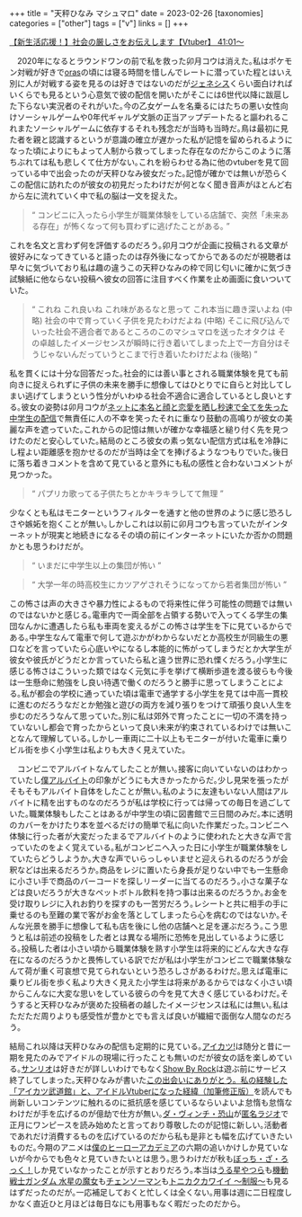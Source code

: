 +++
title = "天秤ひなみ マシュマロ"
date = 2023-02-26
[taxonomies]
categories = ["other"]
tags = ["v"]
links = []
+++

[【新生活応援！】社会の厳しさをお伝えします【Vtuber】 41:01～](https://www.youtube.com/live/h7KwvC8hBfM?feature=share&t=2461)

　2020年になるとラウンドワンの前で私を救った卯月コウは消えた｡私はポケモン対戦が好きで[oras](https://www.pokemon.co.jp/ex/oras/)の頃には寝る時間を惜しんでレートに潜っていた程とはいえ別に人が対戦する姿を見るのは好きではないのだが[ジェネシス](https://www.nicovideo.jp/user/14995927)くらい面白ければいくらでも見るという心意気で彼の配信を開いたがそこには6世代以降に跋扈した下らない実況者のそれがいた｡今の乙女ゲームを名乗るにはたちの悪い女性向けソーシャルゲームや0年代ギャルゲ文脈の正当アップデートたると謳われるこれまたソーシャルゲームに依存するそれも残念だが当時も当時だ｡鳥は最初に見た者を親と認識するというが意識の確立が遅かった私が記憶を留められるようになった頃によりにもよって人制から救ってしまった存在なのだからこのように落ちぶれては私も悲しくて仕方がない｡これを紛らわせる為に他のvtuberを見て回っている中で出会ったのが天秤ひなみ彼女だった｡記憶が確かでは無いが恐らくこの配信に訪れたのが彼女の初見だったわけだが何となく聞き音声がほとんど右から左に流れていく中で私の脳は一文を捉えた｡

> “ コンビニに入ったら小学生が職業体験をしている店舗で、突然「未来ある存在」が怖くなって何も買わずに逃げたことがある｡ ”

これを名文と言わず何を評価するのだろう｡卯月コウが企画に投稿される文章が彼好みになってきていると語ったのは存外後になってからであるのだが視聴者は早々に気づいており私は趣の違うこの天秤ひなみの枠で同じ匂いに確かに気づき試験紙に他ならない投稿へ彼女の回答に注目すべく作業を止め画面に食いついていた｡

> “ これね これ良いね これ味があるなと思って これ本当に趣き深いよね (中略) 社会の中で育っていく子供を見たわけだよね (中略) そこに飛び込んでいった社会不適合者であるところのこのマシュマロを送ったオタクは その卓越したイメージセンスが瞬時に行き着いてしまった上で一方自分はそうじゃないんだっていうとこまで行き着いたわけだよね (後略) ”

私を貫くには十分な回答だった｡社会的には善い事とされる職業体験を見ても前向きに捉えられずに子供の未来を勝手に想像してはひとりでに自らと対比してしまい逃げてしまうという性分がいわゆる社会不適合に適合しているとし良いとする｡彼女の姿勢は卯月コウが[ネットに本名と顔と恋愛を晒し秒速で全てを失った中学生の配信](https://www.youtube.com/live/Sxi9orVEuHQ?feature=share)で無責任に人の不幸を笑ったそれに重なり鼓動の高鳴りが彼女の美麗な声を遮っていた｡これからの記憶は無いが確かな幸福感と縋り付く先を見つけたのだと安心していた｡結局のところ彼女の素っ気ない配信方式は私を冷静にし程よい距離感を抱かせるのだが当時は全てを捧げるようなつもりでいた｡後日に落ち着きコメントを含めて見ていると意外にも私の感性と合わないコメントが見つかった｡

> “ パプリカ歌ってる子供たちとかキラキラしてて無理 ”

少なくとも私はモニターというフィルターを通すと他の世界のように感じ恐ろしさや嫉妬を抱くことが無い｡しかしこれは以前に卯月コウも言っていたがインターネットが現実と地続きになるその頃の前にインターネットにいたか否かの問題かとも思うわけだが｡

> “ いまだに中学生以上の集団が怖い ”

> “ 大学一年の時高校生にカツアゲされそうになってから若者集団が怖い ”

この怖さは声の大きさや暴力性によるもので将来性に伴う可能性の問題では無いのではないかと感じる｡電車内で一両全部を占領する勢いで入ってくる学生の集団なんかに遭遇したら私も車両を変えるがこの怖さは学生を下に見ているからである｡中学生なんて電車で何して遊ぶかがわからないだとか高校生が同級生の悪口などを言っていたら心底いやになるし本能的に怖がってしまうだとか大学生が彼女や彼氏がどうだとか言っていたら私と違う世界に恐れ慄くだろう｡小学生に感じる怖さはこういった類ではなく元気に手を挙げて横断歩道を渡る彼らも今後は一生懸命に勉強をし良い待遇で働くのだろうと勝手に思ってしまうことによる｡私が都会の学校に通っていた頃は電車で通学する小学生を見ては中高一貫校に進むのだろうなだとか勉強と遊びの両方を減り張りをつけて頑張り良い人生を歩むのだろうなんて思っていた｡別に私は郊外で育ったことに一切の不満を持っていないし都会で育ったからといって良い未来が約束されているわけでは無いことなんて理解している｡しかし一車両に二十以上もモニターが付いた電車に乗りビル街を歩く小学生は私よりも大きく見えていた｡

　コンビニでアルバイトなんてしたことが無い｡接客に向いていないのはわかっていたし[僕アルバイト](https://dic.nicovideo.jp/a/%E5%83%95%E3%80%81%E3%82%A2%E3%83%AB%E3%83%90%E3%82%A4%E3%83%88)の印象がどうにも大きかったからだ｡少し見栄を張ったがそもそもアルバイト自体をしたことが無い｡私のように友達もいない人間はアルバイトに精を出すものなのだろうが私は学校に行っては帰っての毎日を過ごしていた｡職業体験もしたことはあるが中学生の頃に図書館で三日間のみだ｡本に透明のカバーをかけたり本を並べるだけの簡単で私に向いた作業だった｡コンビニへ体験に行った者が大変だったまるでアルバイトのように使われたと大きな声で言っていたのをよく覚えている｡私がコンビニへ入った日に小学生が職業体験をしていたらどうしようか｡大きな声でいらっしゃいませと迎えられるのだろうが会釈などは出来るだろうか｡商品をレジに置いたら身長が足りない中でも一生懸命に小さい手で商品のバーコードを探しリーダーに当てるのだろう｡小さな菓子などは良いだろうが大きなペットボトル飲料を持つ事は出来るのだろうか｡お金を受け取りレジに入れお釣りを探すのも一苦労だろう｡レシートと共に相手の手に乗せるのも至難の業で客がお金を落としてしまったら心を病むのではないか｡そんな光景を勝手に想像して私も店を後にし他の店舗へと足を運ぶだろう｡こう思うと私は前述の投稿をした者とは異なる場所に恐怖を見出しているように感じる｡投稿した者は小さい頃から職業体験を熟す小学生は将来的にどんな大きな存在になるのだろうかと畏怖している訳でだが私は小学生がコンビニで職業体験なんて荷が重く可哀想で見てられないという恐ろしさがあるわけだ｡思えば電車に乗りビル街を歩く私より大きく見えた小学生は将来があるからではなく小さい頃からこんなに大変な思いをしている彼らの今を見て大きく感じているわけだ｡そうすると天秤ひなみが褒めた投稿者の越したイメージセンスは私には無い｡私はただただ周りよりも感受性が豊かとでも言えば良いが繊細で面倒な人間なのだろう｡

結局これ以降は天秤ひなみの配信も定期的に見ている｡[アイカツ!](https://www.aikatsu.net/01/)は随分と昔に一期を見たのみでアイドルの現場に行ったことも無いのだが彼女の話を楽しめている｡[サンリオ](https://www.sanrio.co.jp/)は好きだが詳しいわけでもなく[Show By Rock](https://www.showbyrock.com/)は遊ぶ前にサービス終了してしまった｡天秤ひなみが書いた[この出会いにありがとう。私の経験した「アイカツ武道館」と、アイドルVtuberになった経緯（加筆修正版）](https://173memo.hatenablog.com/entry/2020/01/24/201840)を読んでも尚新しいコンテンツに触れるのに抵抗感を感じているならいよいよ怠惰も怠惰なわけだが手を広げるのが億劫で仕方が無い｡[ダ・ヴィンチ・恐山](https://twitter.com/d_v_osorezan)が[匿名ラジオ](https://omocoro.jp/tag/%E5%8C%BF%E5%90%8D%E3%83%A9%E3%82%B8%E3%82%AA/)で正月にワンピースを読み始めたと言っており尊敬したのが記憶に新しい｡活動者であれだけ消費するものを広げているのだから私も是非とも幅を広げていきたいものだ｡今期のアニメは[僕のヒーローアカデミア](https://heroaca.com/)の六期の追いかけしか見ていないが今からでも色々と見ていきたいとは思う｡思うわけだが秋も[ぼっち・ざ・ろっく！](https://bocchi.rocks/)しか見ていなかったことが示すとおりだろう｡本当は[うる星やつら](https://uy-allstars.com/)も[機動戦士ガンダム 水星の魔女](https://g-witch.net/)も[チェンソーマン](https://chainsawman.dog/)も[トニカクカワイイ ～制服～](https://tonikawa.com/)も見るはずだったのだが｡一応補足しておくと忙しくは全くない｡用事は週に二日程度しかなく直近ひと月ほどは毎日なにも用事もなく暇だったのだから｡